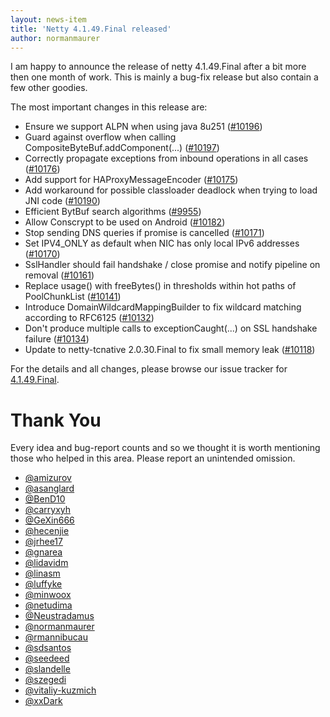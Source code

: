 ```yaml
---
layout: news-item
title: 'Netty 4.1.49.Final released'
author: normanmaurer
---
```


I am happy to announce the release of netty 4.1.49.Final after a bit more then one month of work. This is mainly a bug-fix release but also contain a few other goodies.

The most important changes in this release are:

* Ensure we support ALPN when using java 8u251 ([#10196](https://github.com/netty/netty/pull/10196))
* Guard against overflow when calling CompositeByteBuf.addComponent(...) ([#10197](https://github.com/netty/netty/pull/10197))
* Correctly propagate exceptions from inbound operations in all cases ([#10176](https://github.com/netty/netty/pull/10176))
* Add support for HAProxyMessageEncoder ([#10175](https://github.com/netty/netty/pull/10175))
* Add workaround for possible classloader deadlock when trying to load JNI code ([#10190](https://github.com/netty/netty/pull/10190))
* Efficient BytBuf search algorithms ([#9955](https://github.com/netty/netty/pull/9955))
* Allow Conscrypt to be used on Android ([#10182](https://github.com/netty/netty/pull/10182))
* Stop sending DNS queries if promise is cancelled ([#10171](https://github.com/netty/netty/pull/10171))
* Set IPV4_ONLY as default when NIC has only local IPv6 addresses ([#10170](https://github.com/netty/netty/pull/10170))
* SslHandler should fail handshake / close promise and notify pipeline on removal ([#10161](https://github.com/netty/netty/pull/10161))
* Replace usage() with freeBytes() in thresholds within hot paths of PoolChunkList ([#10141](https://github.com/netty/netty/pull/10141))
* Introduce DomainWildcardMappingBuilder to fix wildcard matching according to RFC6125 ([#10132](https://github.com/netty/netty/pull/10132))
* Don't produce multiple calls to exceptionCaught(...) on SSL handshake failure ([#10134](https://github.com/netty/netty/pull/10134))
* Update to netty-tcnative 2.0.30.Final to fix small memory leak ([#10118](https://github.com/netty/netty/pull/10118))

For the details and all changes, please browse our issue tracker for [4.1.49.Final](https://github.com/netty/netty/issues?q=is%3Aclosed+milestone%3A4.1.49.Final). 

# Thank You

Every idea and bug-report counts and so we thought it is worth mentioning those who helped in this area. Please report an unintended omission.
 
   
* [@amizurov](https://github.com/amizurov)
* [@asanglard](https://github.com/asanglard)
* [@BenD10](https://github.com/BenD10)
* [@carryxyh](https://github.com/carryxyh)
* [@GeXin666](https://github.com/GeXin666)
* [@hecenjie](https://github.com/hecenjie)
* [@jrhee17](https://github.com/jrhee17)
* [@gnarea](https://github.com/gnarea)
* [@lidavidm](https://github.com/lidavidm)
* [@linasm](https://github.com/linasm)
* [@luffyke](https://github.com/luffyke)
* [@minwoox](https://github.com/minwoox)
* [@netudima](https://github.com/netudima)
* [@Neustradamus](https://github.com/Neustradamus)
* [@normanmaurer](https://github.com/normanmaurer)
* [@rmannibucau](https://github.com/rmannibucau)
* [@sdsantos](https://github.com/sdsantos)
* [@seedeed](https://github.com/seedeed)
* [@slandelle](https://github.com/slandelle)
* [@szegedi](https://github.com/szegedi)
* [@vitaliy-kuzmich](https://github.com/vitaliy-kuzmich)
* [@xxDark](https://github.com/xxDark)


 
   